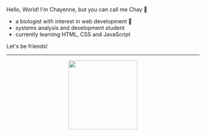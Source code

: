 Hello, World! I'm Chayenne, but you can call me Chay 🔮

- a biologist with interest in web development 🌱
- systems analysis and development student
- currently learning HTML, CSS and JavaScript

Let's be friends!

<hr>

<div align="center">
  <a href="https://github.com/chagasdecastro">
  <img height="180em" src="https://github-readme-stats.vercel.app/api?username=chagasdecastro&show_icons=true&theme=dracula&include_all_commits=true&count_private=false"/>
</div>
